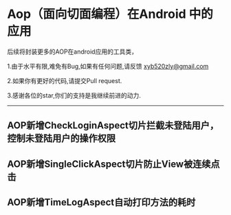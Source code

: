 # Aop（面向切面编程）在Android 中的应用

后续将封装更多的AOP在android应用的工具类，

1.由于水平有限,难免有Bug,如果有任何问题,请反馈 xyb520zly@gmail.com 

2.如果你有更好的代码,请提交Pull request.

3.感谢各位的star,你们的支持是我继续前进的动力.

---


##  AOP新增CheckLoginAspect切片拦截未登陆用户，控制未登陆用户的操作权限
##  AOP新增SingleClickAspect切片防止View被连续点击
##  AOP新增TimeLogAspect自动打印方法的耗时
